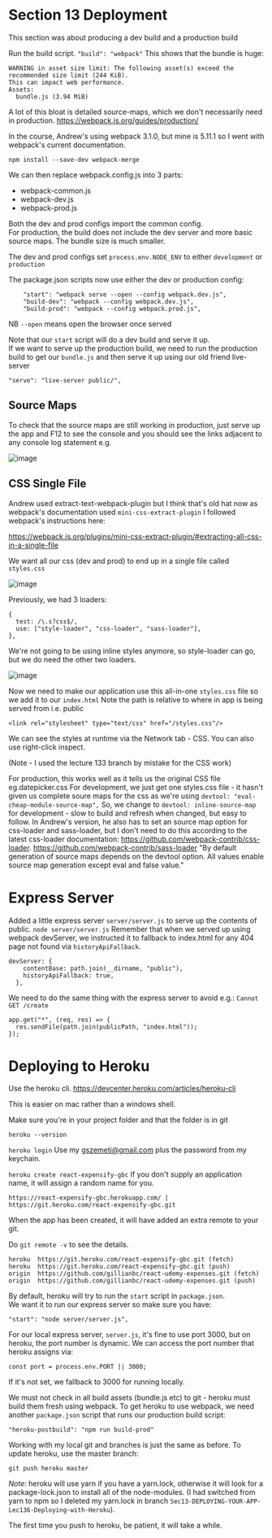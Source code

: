 # Section 13 Deployment

This section was about producing a dev build and a production build

Run the build script.  `"build": "webpack"`
This shows that the bundle is huge:
```
WARNING in asset size limit: The following asset(s) exceed the recommended size limit (244 KiB).
This can impact web performance.
Assets:
  bundle.js (3.94 MiB)
```
A lot of this bloat is detailed source-maps, which we don't necessarily need in production.
https://webpack.js.org/guides/production/

In the course, Andrew's using webpack 3.1.0, but mine is 5.11.1 so I went with webpack's current documentation.

`npm install --save-dev webpack-merge`

We can then replace webpack.config.js into 3 parts:

* webpack-common.js
* webpack-dev.js
* webpack-prod.js

Both the dev and prod configs import the common config.  
For production, the build does not include the dev server and more basic source maps.
The bundle size is much smaller.

The dev and prod configs set `process.env.NODE_ENV` to either `development` or `production`

The package.json scripts now use either the dev or production config:

```
    "start": "webpack serve --open --config webpack.dev.js",
    "build-dev": "webpack --config webpack.dev.js",
    "build-prod": "webpack --config webpack.prod.js",
```
NB `--open` means open the browser once served

Note that our `start` script will do a dev build and serve it up.  
If we want to serve up the production build, we need to run the production build to get our `bundle.js` and then serve it up
using our old friend live-server

`"serve": "live-server public/",`

## Source Maps
To check that the source maps are still working in production, just serve up the app and F12 to see the console and you should see the links adjacent to any console log statement
e.g.

![image](https://user-images.githubusercontent.com/20191662/112053926-dc04a780-8b4c-11eb-8a9c-f3954e036ab0.png)

## CSS Single File
Andrew used extract-text-webpack-plugin but I think that's old hat now as webpack's documentation used `mini-css-extract-plugin`
I followed webpack's instructions here:

https://webpack.js.org/plugins/mini-css-extract-plugin/#extracting-all-css-in-a-single-file

We want all our css (dev and prod) to end up in a single file called `styles.css`

![image](https://user-images.githubusercontent.com/20191662/112059963-75838780-8b54-11eb-90c8-ab1364e2b9dc.png)

Previously, we had 3 loaders:
```
{
  test: /\.s?css$/,
  use: ["style-loader", "css-loader", "sass-loader"],
},
```
We're not going to be using inline styles anymore, so style-loader can go, but we do need the other two loaders.

![image](https://user-images.githubusercontent.com/20191662/112059670-09a11f00-8b54-11eb-9187-e300967da541.png)

Now we need to make our application use this all-in-one `styles.css` file so we add it to our `index.html`
Note the path is relative to where in app is being served from i.e. public

```
<link rel="stylesheet" type="text/css" href="/styles.css"/>
```
We can see the styles at runtime via the Network tab - CSS.  You can also use right-click inspect.  

(Note - I used the lecture 133 branch by mistake for the CSS work)

For production, this works well as it tells us the original CSS file eg.datepicker.css
For development, we just get one styles.css file - it hasn't given us complete soure maps for the css as we're using `devtool: "eval-cheap-module-source-map",`
So, we change to `devtool: inline-source-map` for development - slow to build and refresh when changed, but easy to follow.
In Andrew's version, he also has to set an source map option for css-loader and sass-loader, but I don't need to do this according to the latest css-loader documentation: 
https://github.com/webpack-contrib/css-loader.
https://github.com/webpack-contrib/sass-loader
"By default generation of source maps depends on the devtool option. All values enable source map generation except eval and false value."

# Express Server
Added a little express server `server/server.js` to serve up the contents of public.
`node server/server.js`
Remember that when we served up using webpack devServer, we instructed it to fallback to index.html for any 404 page not found via `historyApiFallback`.
```
devServer: {
    contentBase: path.join(__dirname, "public"),
    historyApiFallback: true,
  },
```
We need to do the same thing with the express server to avoid e.g.: `Cannot GET /create`
```
app.get("*", (req, res) => {
  res.sendFile(path.join(publicPath, "index.html"));
});
```

# Deploying to Heroku
Use the heroku cli.  https://devcenter.heroku.com/articles/heroku-cli

This is easier on mac rather than a windows shell.

Make sure you're in your project folder and that the folder is in git

`heroku --version`

`heroku login`  Use my gszemeti@gmail.com plus the password from my keychain.

`heroku create react-expensify-gbc`  If you don't supply an application name, it will assign a random name for you.

```
https://react-expensify-gbc.herokuapp.com/ | https://git.heroku.com/react-expensify-gbc.git
```

When the app has been created, it will have added an extra remote to your git.

Do `git remote -v` to see the details.

```
heroku	https://git.heroku.com/react-expensify-gbc.git (fetch)
heroku	https://git.heroku.com/react-expensify-gbc.git (push)
origin	https://github.com/gillianbc/react-udemy-expenses.git (fetch)
origin	https://github.com/gillianbc/react-udemy-expenses.git (push)
```
By default, heroku will try to run the `start` script in `package.json`.  
We want it to run our express server so make sure you have:

`"start": "node server/server.js",`

For our local express server, `server.js`, it's fine to use port 3000, but on heroku, the port number is dynamic.
We can access the port number that heroku assigns via:

`const port = process.env.PORT || 3000;`

If it's not set, we fallback to 3000 for running locally.

We must not check in all build assets (bundle.js etc) to git - heroku must build them fresh using webpack.
To get heroku to use webpack, we need another `package.json` script that runs our production build script:

`"heroku-postbuild": "npm run build-prod"`

Working with my local git and branches is just the same as before.  To update heroku, use the master branch:

`git push heroku master`

*Note:*  heroku will use yarn if you have a yarn.lock, otherwise it will look for a package-lock.json to install all of the node-modules.
(I had switched from yarn to npm so I deleted my yarn.lock in branch `Sec13-DEPLOYING-YOUR-APP-Lec136-Deploying-with-Heroku`).

The first time you push to heroku, be patient, it will take a while.

